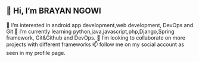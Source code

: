  👋 Hi, I’m BRAYAN NGOWI
 -------------------
 👀 I’m interested in android app development,web development, DevOps and Git
 🌱 I’m currently learning python,java,javascript,php,Django,Spring framework, Git&Github and DevOps.
 💞️ I’m looking to collaborate on more projects with different frameworks 
 📫 follow me on my social account as seen in my profile page.
 
<!---
bryscott1/bryscott1 is a ✨ special ✨ repository because its `README.md` (this file) appears on your GitHub profile.
You can click the Preview link to take a look at your changes.
--->
